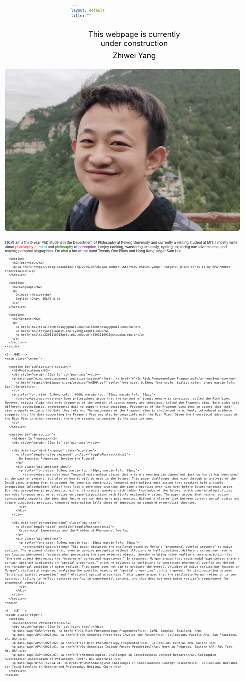 ```yaml
---
layout: default
title: ""
---
```

<html lang="en">
<head>
  <meta charset="UTF-8" />
  <meta name="viewport" content="width=device-width, initial-scale=1.0"/>
  <style>
    * {
      box-sizing: border-box;
    }

    html, body {
      margin: 0;
      padding: 0;
      font-family: 'Georgia', serif;
      overflow-x: hidden;
      font-size: 16.5px;
    }

    a {
      text-decoration: none;
      color: darkblue;
    }

    a:hover {
      text-decoration: underline;
    }

    .container {
      display: flex;
      width: 100vw;
      padding-left: 10px;
      padding-right: 10px;
      gap: 20px;
      transform: translateX(-220px) scale(0.8);
      transform-origin: top left;
    }

    .left,
    .center,
    .right {
      padding-top: 10px;
      padding-bottom: 10px;
    }

    .left {
      flex: 1;
      min-width: 220px;
    }

    .center {
      flex: 2;
      min-width: 400px;
    }

    .right {
      flex: 1.2;
      min-width: 250px;
    }

    img.profile-photo {
      max-width: 100%;
      height: auto;
      border-radius: 10px;
      margin-bottom: 20px;
    }

    section {
      margin-bottom: 30px;
    }

    @media screen and (max-width: 900px) {
      .container {
        flex-direction: column;
        padding-left: 10px;
        padding-right: 10px;
      }

      .left, .center, .right {
        width: 100%;
      }

      .center {
        min-width: auto;
      }
    }

    .toggle-title {
      cursor: pointer;
      font-weight: 500;
      display: flex;
      align-items: center;
      gap: 8px;
      font-size: 1em;
      color: #666;
      transition: color 0.2s ease;
      user-select: none;
      position: relative;
      padding-left: 20px;
    }

    .toggle-title:hover {
      color: #000;
    }

    .toggle-title::before {
      content: '›';
      position: absolute;
      left: 0;
      top: 50%;
      transform: translateY(-50%) rotate(0deg);
      font-size: 1.1em;
      color: #666;
      transition: transform 0.3s ease;
    }

    .toggle-title.expanded::before {
      transform: translateY(-50%) rotate(90deg);
    }

    .wip-abstract {
      max-height: 0;
      overflow: hidden;
      opacity: 0;
      color: #666;
      transition: max-height 0.5s ease, opacity 0.5s ease;
    }

    .wip-abstract.show {
      max-height: 1000px;
      opacity: 1;
    }
  </style>
</head>
<body>

  <div class="construction-banner" style="font-size: 24px; margin: 20px; text-align: center;">
    <span>This</span>
    <span>webpage</span>
    <span>is</span>
    <span>currently</span>
    <span>under</span>
    <span>construction</span>
  </div>

  <div style="font-size: 24px; margin-top: -10px; margin-bottom: 20px; text-align: center; color: black;">
    Zhiwei Yang
  </div>

  <div class="container">
    <!-- 左栏 -->
    <aside class="left">
      <img src="https://github.com/pkuphil/zhiweiyang/blob/main/WechatIMG826.jpg?raw=true" alt="Profile Photo" class="profile-photo">
      <p>
        I <a href="#">(CV)</a> am a third-year PhD student in the Department of Philosophy at Peking University and currently a visiting student at MIT. I mostly write about 
        <span style="color: red;">philosophy</span> <span style="color: orange;">of</span> <span style="color: lightseagreen;">mind</span> and 
        <span style="color: green;">philosophy</span> <span style="color: blue;">of</span> <span style="color: purple;">perception</span>.
        I enjoy cooking, wandering aimlessly, cycling, exploring narrative cinema, and reading personal biographies. I'm also a fan of the band Twenty One Pilots and Hong Kong singer Sam Hui.
      </p>

      <section>
        <h2>Interview</h2>
        <p><a href="https://blog.apaonline.org/2025/03/28/apa-member-interview-zhiwei-yang/" target="_blank">This is my APA Member interview</a></p>
      </section>
      
      <section>
        <h2>Language</h2>
        <p>
          Chinese (Native)<br>
          English (Okay, IELTS 8.0)
        </p>
      </section>

      <section>
        <h2>Contact</h2>
        <p>
          <a href="mailto:allenminesky@gmail.edu">allenminesky@gmail.com</a><br>
          <a href="mailto:yangjia@mit.edu">yangjia@mit.edu</a>
          <a href="mailto:2201110913@stu.pku.edu.cn">2201110913@stu.pku.edu.cn</a>
        </p>
      </section>
    </aside>

    <!-- 中栏 -->
    <main class="center">

      <section id="publications-section">
        <h2>Publications</h2>
        <div style="margin: 10px 0;" id="pub-tags"></div>
        <p data-tag="mind consciousness cognitive-science">forth. <a href="#">Is Rich Phenomenology Fragmented?</a> <em>Synthese</em>
          <a href="https://philpapers.org/archive/YANIRP.pdf" style="font-size: 0.85em; font-style: italic; color: gray; margin-left: 5px;">[draft]</a>.
        </p>
        <p style="font-size: 0.9em; color: #666; margin-top: -10px; margin-left: 20px;">
          <strong>Abstract:</strong> Some philosophers argue that the content of iconic memory is conscious, called the Rich View. However, critics claim that only fragments of the content of iconic memory are conscious, called the Fragment View. Both sides cite different psychological experimental data to support their positions. Proponents of the Fragment View tend to assert that their view uniquely explains the data they rely on. The uniqueness of the Fragment View is challenged here. Newly introduced evidence suggests that the data supporting the Fragment View may also be compatible with the Rich View. Given the theoretical advantages of the Rich View in other respects, there are reasons to consider it the superior one.
        </p>
      </section>

      <section id="wip-section">
        <h2>Work In Progress</h2>
        <div style="margin: 10px 0;" id="wip-tags"></div>

        <div data-tag="mind language" class="wip-item">
          <p class="toggle-title expanded" onclick="toggleAbstract(this)">
            Do Semantic Properties Involve the Future?
          </p>
          <div class="wip-abstract show">
            <p style="font-size: 0.9em; margin-top: -10px; margin-left: 20px;">
              <strong>Abstract:</strong> Temporal externalism claims that a term’s meaning can depend not just on how it has been used in the past or present, but also on how it will be used in the future. This paper challenges that view through an analysis of the Druid case, arguing that to account for semantic continuity, temporal externalists must assume that speakers hold a stable, unconscious (placeholder) belief that lets a term keep tracking the same properties over time—even before future contexts arise. But this assumption is problematic: either it credits speakers with hidden knowledge of the future, which over-intellectualizes everyday language use, or it relies on vague dispositions with little explanatory value. The paper argues that neither option convincingly supports the idea that future use can determine past meaning. Without a clearer link between current mental states and future linguistic practice, temporal externalism falls short of improving on standard externalist theories.
            </p>
          </div>
        </div>

        <div data-tag="perception mind" class="wip-item">
          <p class="toggle-title" onclick="toggleAbstract(this)">
            Cross-modal Experiences and the Problem of Phenomenal Overlap
          </p>
          <div class="wip-abstract">
            <p style="font-size: 0.9em; margin-top: -10px; margin-left: 20px;">
              <strong>Abstract:</strong> This paper discusses the challenge posed by Mehta’s “phenomenal overlap argument” to naïve realism. The argument claims that, even in genuine perception without illusions or hallucinations, different senses may have no overlapping phenomenal features when perceiving the same external object, thereby refuting naïve realism’s core prediction that “the same object determines the features of perceptual experience.” In response, Morgan argues that cross-modal experiences share a certain abstract similarity in “spatial properties,” which he believes is sufficient to constitute phenomenal overlap and defend the fundamental position of naïve realism. This paper does not aim to evaluate the overall validity of naïve realism but focuses on Morgan’s similarity response, analyzing the specific meaning of “spatial properties” in his argument. By distinguishing between “intrinsic spatial properties” and “relational spatial properties,” this paper argues that the similarity Morgan relies on is too abstract, failing to reflect concrete overlap in experiential content, and thus does not meet naïve realism’s requirement for phenomenal commonality.
            </p>
          </div>
        </div>
      </section>
    </main>

    <!-- 右栏 -->
    <aside class="right">
      <section>
        <h2>Conference Presentations</h2>
        <div style="margin: 10px 0;" id="right-tags"></div>
        <p data-tag="CoRN">forth. <a href="#">Is Rich Phenomenology Fragmented?</a>, CoRN, Bangkok, Thailand. </p>
        <p data-tag="APA">2025.04. <a href="#">Do Semantic Properties Involve the Future?</a>, Colloquium, Pacific APA, San Francisco, CA, USA.</p>
        <p data-tag="APA">2025.02. <a href="#">Is Rich Phenomenology Fragmented?</a>, Colloquium, Central APA, Online.</p>
        <p data-tag="APA">2025.01. <a href="#">Do Semantics Include Future Properties?</a>, Work in Progress, Eastern APA, New York, NY, USA.</p>
        <p data-tag="AAP">2024.07. <a href="#">Methodological Challenges in Consciousness Concept Research</a>, Colloquium, Australasian Association of Philosophy, Perth, WA, Australia.</p>
        <p data-tag="WYSSP">2024.04. <a href="#">Methodological Challenges in Consciousness Concept Research</a>, Colloquium, Workshop for Young Scholars in Science and Philosophy, Beijing, China.</p>
      </section>
    </aside>
  </div>

  <script>
    document.addEventListener("DOMContentLoaded", () => {
      setupTagFilters('right', ['APA', 'AAP', 'CoRN', 'WYSSP'], '.right');
      setupTagFilters('pub', ['mind', 'consciousness', 'cognitive-science'], '#publications-section');
      setupTagFilters('wip', ['mind', 'language', 'perception'], '#wip-section');
    });

    function setupTagFilters(sectionId, tags, scopeSelector) {
      const container = document.querySelector(`#${sectionId}-tags`);
      const items = document.querySelectorAll(`${scopeSelector} [data-tag]`);
      const counts = {};

      items.forEach(item => {
        const tagList = item.dataset.tag.split(/\s+/);
        tagList.forEach(tag => {
          counts[tag] = (counts[tag] || 0) + 1;
        });
      });

      container.innerHTML = `<strong>Filter:</strong> <button onclick="filterByTag('${sectionId}', 'all', '${scopeSelector}')">All (${items.length})</button>`;

      tags.forEach(tag => {
        const btn = document.createElement('button');
        btn.textContent = `${tag} (${counts[tag] || 0})`;
        btn.setAttribute('onclick', `filterByTag('${sectionId}', '${tag}', '${scopeSelector}')`);
        container.appendChild(btn);
      });
    }

    function filterByTag(sectionId, tag, scopeSelector) {
      const items = document.querySelectorAll(`${scopeSelector} [data-tag]`);
      items.forEach(item => {
        const tags = item.dataset.tag.split(/\s+/);
        item.style.display = tag === 'all' || tags.includes(tag) ? 'block' : 'none';
      });
    }

    function toggleAbstract(element) {
      const abstract = element.nextElementSibling;
      const isVisible = abstract.classList.contains('show');
      element.classList.toggle('expanded', !isVisible);
      abstract.classList.toggle('show', !isVisible);
    }
  </script>

</body>
</html>
